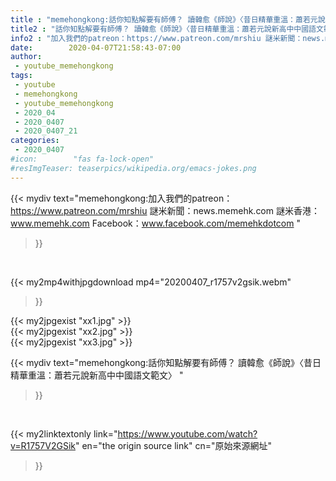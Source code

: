 ```yaml
---
title : "memehongkong:話你知點解要有師傅？ 讀韓愈《師說》〈昔日精華重溫：蕭若元說新高中中國語文範文〉 "
title2 : "話你知點解要有師傅？ 讀韓愈《師說》〈昔日精華重溫：蕭若元說新高中中國語文範文〉 "
info2 : "加入我們的patreon：https://www.patreon.com/mrshiu 謎米新聞：news.memehk.com 謎米香港： www.memehk.com Facebook：www.facebook.com/memehkdotcom "
date:        2020-04-07T21:58:43-07:00
author:
 - youtube_memehongkong
tags:
 - youtube
 - memehongkong
 - youtube_memehongkong
 - 2020_04
 - 2020_0407
 - 2020_0407_21
categories:
 - 2020_0407
#icon:        "fas fa-lock-open"
#resImgTeaser: teaserpics/wikipedia.org/emacs-jokes.png
---
```


{{< mydiv text="memehongkong:加入我們的patreon：https://www.patreon.com/mrshiu 謎米新聞：news.memehk.com 謎米香港： www.memehk.com Facebook：www.facebook.com/memehkdotcom "
>}}
<br>


{{< my2mp4withjpgdownload mp4="20200407_r1757v2gsik.webm"
>}}

{{< my2jpgexist "xx1.jpg" >}}<br>
{{< my2jpgexist "xx2.jpg" >}}<br>
{{< my2jpgexist "xx3.jpg" >}}<br>



{{< mydiv text="memehongkong:話你知點解要有師傅？ 讀韓愈《師說》〈昔日精華重溫：蕭若元說新高中中國語文範文〉 "
>}}
<br>

{{< my2linktextonly link="https://www.youtube.com/watch?v=R1757V2GSik"
en="the origin source link" cn="原始來源網址"
>}}


<br>

